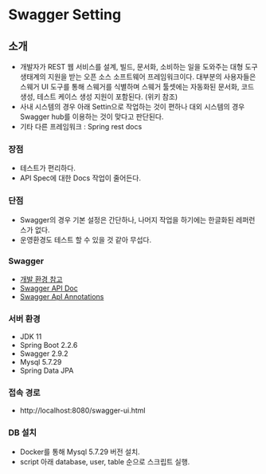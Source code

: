 # Swagger Setting

## 소개
- 개발자가 REST 웹 서비스를 설계, 빌드, 문서화, 소비하는 일을 도와주는 대형 도구 생태계의 지원을 받는 오픈 소스 소프트웨어 프레임워크이다. 대부분의 사용자들은 스웨거 UI 도구를 통해 스웨거를 식별하며 스웨거 툴셋에는 자동화된 문서화, 코드 생성, 테스트 케이스 생성 지원이 포함된다. (위키 참조)
- 사내 시스템의 경우 아래 Settin으로 작업하는 것이 편하나 대외 시스템의 경우 Swagger hub를 이용하는 것이 맞다고 판단된다.
- 기타 다른 프레임워크 : Spring rest docs

### 장점
- 테스트가 편리하다.
- API Spec에 대한 Docs 작업이 줄어든다.

### 단점
- Swagger의 경우 기본 설정은 간단하나, 나머지 작업을 하기에는 한글화된 레퍼런스가 없다.
- 운영환경도 테스트 할 수 있을 것 같아 무섭다.

### Swagger
- [개발 환경 참고](https://jojoldu.tistory.com/31)
- [Swagger API Doc](https://github.com/swagger-api)
- [Swagger ApI Annotations](https://github.com/swagger-api/swagger-core/wiki/Annotations)

### 서버 환경
- JDK 11
- Spring Boot 2.2.6
- Swagger 2.9.2
- Mysql 5.7.29
- Spring Data JPA

### 접속 경로
- http://localhost:8080/swagger-ui.html

### DB 설치
- Docker를 통해 Mysql 5.7.29 버전 설치.
- script 아래 database, user, table 순으로 스크립트 실행.